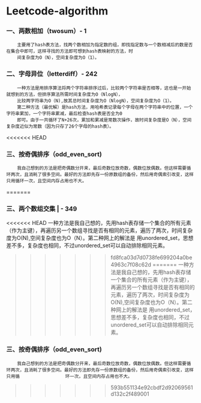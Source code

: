 # Leetcode-algorithm
### 一、两数相加（twosum）- 1
        主要用了hash表方法，找两个数相加为指定数的组，即找指定数与一个数相减后的数是否在集合中即可，这样寻找的方法即可想到hash表映射的方法，时
        间复杂度为O（N），空间复杂度为O（1）。

### 二、字母异位（letterdiff）- 242
        一种方法是用排序算法将两个字符串排序过后，比较两个字符串是否相等，这也是一开始就想到的方法，但排序算法所需时间复杂度为O（NlogN），
        比较两字符串为O（N),故其总时间复杂度为O（NlogN），空间复杂度为O（1）。
        第二种方法（最优解）是hash方法，用哈希表记录每个字母在两个字符串中的位置，一个字符串累加，一个字符串累减，最后检查hash表是否全为0
        即可。由于一共循环了N+26次，累加和累减是常数次操作，故时间复杂度是O（N），空间复杂度近似为常数（因为只存了26个字母的hash表）。
<<<<<<< HEAD

### 三、按奇偶排序（odd_even_sort)
		我自己想到的方法是把奇偶数分开来，最后奇数位放奇数，偶数位放偶数。但这样需要循环两次，且消耗了很多空间。最好的方法即先存一份原数组的备份，然后用奇偶索引改变，这样只用循环一次，且空间内存占用也不大。
=======
### 三、两个数组交集 | - 349
<<<<<<< HEAD
        一种方法是我自己想的，先用hash表存储一个集合的所有元素（作为主键），再遍历另一个数组寻找是否有相同的元素，遍历了两次，时间复杂度为O(N),空间复杂度也为O（N）。第二种网上的解法是         用unordered_set，思想差不多，复杂度也相同，不过unordered_set可以自动排除相同元素。
>>>>>>> fd8fca03d7d0738fe699204a0be4963c7f08c62d
=======
        一种方法是我自己想的，先用hash表存储一个集合的所有元素（作为主键），再遍历另一个数组寻找是否有相同的元素，遍历了两次，时间复杂度为O(N),空间复杂度也为O（N）。第二种网上的解法是 
        用unordered_set，思想差不多，复杂度也相同，不过unordered_set可以自动排除相同元素。

### 三、按奇偶排序（odd_even_sort)
        我自己想到的方法是把奇偶数分开来，最后奇数位放奇数，偶数位放偶数。但这样需要循环两次，且消耗了很多空间。最好的方法即先存一份原数组的备份，然后用奇偶索引改变，这样只用循                 环一次，且空间内存占用也不大。
>>>>>>> 593b551134e92cbdf2d92069561d132c2f489001
